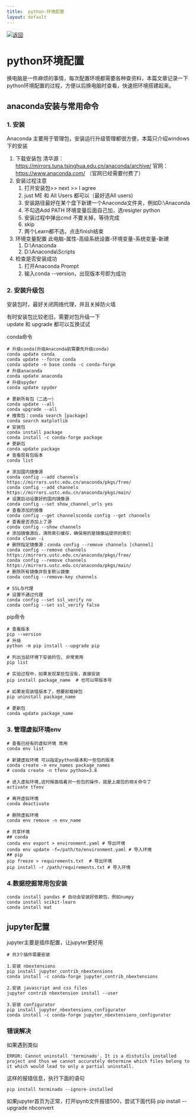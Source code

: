 ```yaml
---
title:  python-环境配置
layout: default
---
```

[![返回](/assets/images/back.png)](../../../../2022/07/05/Python_Index.html)

# python环境配置

换电脑是一件麻烦的事情，每次配置环境都需要各种查资料，本篇文章记录一下python环境配置的过程，方便以后换电脑时查看，快速把环境搭建起来。

## anaconda安装与常用命令

### 1. 安装

Anaconda 主要用于管理包，安装运行升级管理都很方便，本篇只介绍windows下的安装

1. 下载安装包
   清华源：https://mirrors.tuna.tsinghua.edu.cn/anaconda/archive/
   官网：https://www.anaconda.com/ （官网已经需要付费了）
2. 安装过程注意
   1. 打开安装包>> next >> I agree 
   2. just ME 和 All Users 都可以（最好选All users)
   3. 安装路径最好在某个盘下新建一个Anaconda文件夹，例如D:\Anaconda
   4. 不勾选Add PATH 环境变量后面自己加，选resigter python 
   5. 安装过程中弹出cmd 不要关掉，等待完成
   6. skip
   7. 两个Learn都不选，点击finish结束
3. 环境变量配置
   此电脑-属性-高级系统设置-环境变量-系统变量-新建
   1. D:\Anaconda
   2. D:\Anaconda\Scripts
4. 检查是否安装成功
   1. 打开Anaconda Prompt
   2. 输入conda --version，出现版本号即为成功

### 2. 安装升级包

安装包时，最好关闭网络代理，并且关掉防火墙

有时安装包比较老旧，需要对包升级一下  
update 和 upgrade 都可以互换试试

conda命令
```
# 升级conda(升级Anaconda前需要先升级conda)
conda update conda
conda update --force conda
conda update -n base conda -c conda-forge
# 升级anaconda
conda update anaconda
# 升级spyder
conda update spyder

# 更新所有包（二选一）
conda update --all
conda upgrade --all
# 搜索包：conda search [package]
conda search matplotlib
# 安装包
conda install package
conda install -c conda-forge package
# 更新包
conda update package
# 查看现有包版本
conda list

# 添加国内镜像源
conda config --add channels https://mirrors.ustc.edu.cn/anaconda/pkgs/free/
conda config --add channels https://mirrors.ustc.edu.cn/anaconda/pkgs/main/
# 设置启动设置好的国内镜像源
conda config --set show_channel_urls yes
# 查看添加的镜像
conda config --get channelsconda config --get channels
# 查看是否添加上了源
conda config --show channels
# 添加镜像源后，清除索引缓存，确保用的是镜像站提供的索引
conda clean -i
# 删除指定镜像源：conda config --remove channels [channel]
conda config --remove channels https://mirrors.ustc.edu.cn/anaconda/pkgs/free/
conda config --remove channels https://mirrors.ustc.edu.cn/anaconda/pkgs/main/
# 删除所有镜像并恢复默认镜像
conda config --remove-key channels

# SSL与代理
# 设置不通过代理
conda config --set ssl_verify no
conda config --set ssl_verify false
```
pip命令
```
# 查看版本
pip --version
# 升级
python -m pip install --upgrade pip

# 列出当前环境下安装的包, 非常常用
pip list  

# 实验过程中，如果发现某些包没有，直接安装
pip install package_name  # 也可以带版本号

# 如果发现装错版本了，想要卸载掉包
pip uninstall package_name  

# 更新包
conda update package_name
```

### 3. 管理虚拟环境env

```
# 查看已经有的虚拟环境 常用
conda env list

# 新建虚拟环境 可以指定python版本和一些包的版本
conda create -n env_names package_names   
# conda create -n tfenv python=3.8

# 进入虚拟环境,这时候面临着对一些包的操作，就是上面包的相关命令了
activate tfenv

# 离开虚拟环境
conda deactivate

# 删除虚拟环境
conda env remove -n env_name

# 共享环境
## conda
conda env export > environment.yaml # 导出环境
conda env update -f=/path/to/environment.yaml # 导入环境
## pip
pip freeze > requirements.txt  # 导出环境
pip install -r /path/requirements.txt # 导入环境
```

### 4.数据挖掘常用包安装

```
conda install pandas # 自动会安装好依赖包，例如numpy
conda install scikit-learn
conda install mat
```

## jupyter配置 

jupyter主要是插件配置，让jupyter更好用

```
# 共3个插件需要安装
 
1.安装 nbextensions
pip install jupyter_contrib_nbextensions
conda install -c conda-forge jupyter_contrib_nbextensions
 
2.安装 javascript and css files
jupyter contrib nbextension install --user
 
3.安装 configurator
pip install jupyter_nbextensions_configurator
conda install -c conda-forge jupyter_nbextensions_configurator

```

### 错误解决

如果遇到类似 
```
ERROR: Cannot uninstall 'terminado'. It is a distutils installed project and thus we cannot accurately determine which files belong to it which would lead to only a partial uninstall. 
```
这样的报错信息，执行下面的语句
```
pip install terminado --ignore-installed
```

如果jupyter首页为正常，打开ipynb文件报错500，尝试下面代码
pip install --upgrade nbconvert